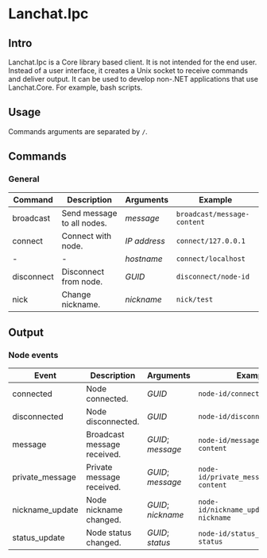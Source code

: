 # Lanchat.Ipc

## Intro
Lanchat.Ipc is a Core library based client. It is not intended for the end user.
Instead of a user interface, it creates a Unix socket to receive commands and deliver output.
It can be used to develop non-.NET applications that use Lanchat.Core. For example, bash scripts.

## Usage
Commands arguments are separated by `/`.

## Commands

### General

| Command    | Description                | Arguments    | Example                                           |
|------------|----------------------------|--------------|---------------------------------------------------|
| broadcast  | Send message to all nodes. | *message*    | `broadcast/message-content`                       |
| connect    | Connect with node.         | *IP address* | `connect/127.0.0.1`                               |
| -          | -                          | *hostname*   | `connect/localhost`                               |
| disconnect | Disconnect from node.      | *GUID*       | `disconnect/node-id`                              |
| nick       | Change nickname.           | *nickname*   | `nick/test`                                       |

## Output

### Node events
| Event           | Description                 | Arguments          | Example                                   |
|-----------------|-----------------------------|--------------------|-------------------------------------------|
| connected       | Node connected.             | *GUID*             | `node-id/connected`                       |
| disconnected    | Node disconnected.          | *GUID*             | `node-id/disconnected`                    |
| message         | Broadcast message received. | *GUID*; *message*  | `node-id/message/message-content`         |
| private_message | Private message received.   | *GUID*; *message*  | `node-id/private_message/message-content` |
| nickname_update | Node nickname changed.      | *GUID*; *nickname* | `node-id/nickname_update/new-nickname`    |
| status_update   | Node status changed.        | *GUID*; *status*   | `node-id/status_update/new-status`        |
